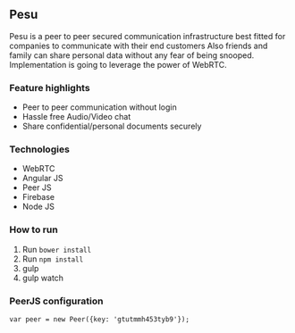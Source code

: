 ## Pesu

Pesu is a peer to peer secured communication infrastructure best fitted for
companies to communicate with their end customers  Also friends and family can
share personal data without any fear of being snooped. Implementation is going
to leverage the power of WebRTC.

### Feature highlights

- Peer to peer communication without login
- Hassle free Audio/Video chat
- Share confidential/personal documents securely

### Technologies

* WebRTC
* Angular JS
* Peer JS
* Firebase
* Node JS

### How to run

1. Run `bower install`
2. Run `npm install`
3. gulp
4. gulp watch

### PeerJS configuration

    var peer = new Peer({key: 'gtutmmh453tyb9'});
